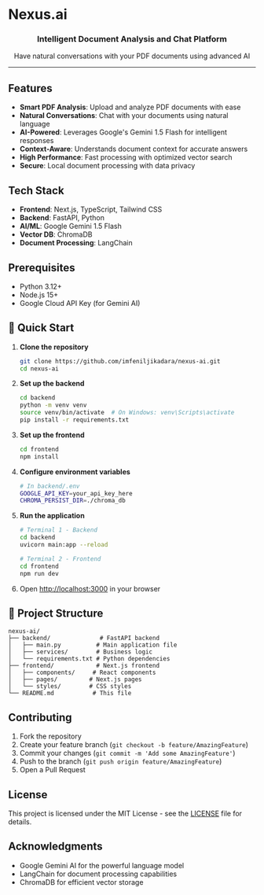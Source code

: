 # Nexus.ai

<div align="center">
  <h3>Intelligent Document Analysis and Chat Platform</h3>
  <p>Have natural conversations with your PDF documents using advanced AI</p>
</div>

---

## Features

- **Smart PDF Analysis**: Upload and analyze PDF documents with ease
- **Natural Conversations**: Chat with your documents using natural language
- **AI-Powered**: Leverages Google's Gemini 1.5 Flash for intelligent responses
- **Context-Aware**: Understands document context for accurate answers
- **High Performance**: Fast processing with optimized vector search
- **Secure**: Local document processing with data privacy

## Tech Stack

- **Frontend**: Next.js, TypeScript, Tailwind CSS
- **Backend**: FastAPI, Python
- **AI/ML**: Google Gemini 1.5 Flash
- **Vector DB**: ChromaDB
- **Document Processing**: LangChain

## Prerequisites

- Python 3.12+
- Node.js 15+
- Google Cloud API Key (for Gemini AI)

## 🚀 Quick Start

1. **Clone the repository**
   ```bash
   git clone https://github.com/imfeniljikadara/nexus-ai.git
   cd nexus-ai
   ```

2. **Set up the backend**
   ```bash
   cd backend
   python -m venv venv
   source venv/bin/activate  # On Windows: venv\Scripts\activate
   pip install -r requirements.txt
   ```

3. **Set up the frontend**
   ```bash
   cd frontend
   npm install
   ```

4. **Configure environment variables**
   ```bash
   # In backend/.env
   GOOGLE_API_KEY=your_api_key_here
   CHROMA_PERSIST_DIR=./chroma_db
   ```

5. **Run the application**
   ```bash
   # Terminal 1 - Backend
   cd backend
   uvicorn main:app --reload

   # Terminal 2 - Frontend
   cd frontend
   npm run dev
   ```

6. Open [http://localhost:3000](http://localhost:3000) in your browser

## 📁 Project Structure

```
nexus-ai/
├── backend/              # FastAPI backend
│   ├── main.py          # Main application file
│   ├── services/        # Business logic
│   └── requirements.txt # Python dependencies
├── frontend/            # Next.js frontend
│   ├── components/     # React components
│   ├── pages/         # Next.js pages
│   └── styles/        # CSS styles
└── README.md           # This file
```

## Contributing

1. Fork the repository
2. Create your feature branch (`git checkout -b feature/AmazingFeature`)
3. Commit your changes (`git commit -m 'Add some AmazingFeature'`)
4. Push to the branch (`git push origin feature/AmazingFeature`)
5. Open a Pull Request

## License

This project is licensed under the MIT License - see the [LICENSE](LICENSE) file for details.

## Acknowledgments

- Google Gemini AI for the powerful language model
- LangChain for document processing capabilities
- ChromaDB for efficient vector storage
